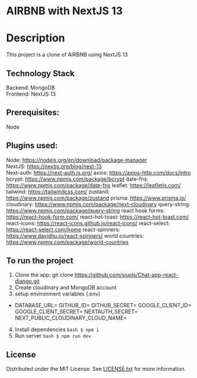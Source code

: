 # AIRBNB with NextJS 13

# Description
This project is a clone of AIRBNB using NextJS 13

## Technology Stack
Backend: MongoDB <br />
Frontend: NextJS 13

## Prerequisites: 
Node

## Plugins used:
Node: https://nodejs.org/en/download/package-manager<br />
NextJS: https://nextjs.org/blog/next-13<br />
Next-auth: https://next-auth.js.org/
axios: https://axios-http.com/docs/intro
bcrypt: https://www.npmjs.com/package/bcrypt
date-fns: https://www.npmjs.com/package/date-fns
leaflet: https://leafletjs.com/
tailwind: https://tailwindcss.com/
zustand: https://www.npmjs.com/package/zustand
prisma: https://www.prisma.io/
cloudinary: https://www.npmjs.com/package/next-cloudinary
query-string: https://www.npmjs.com/package/query-string
react hook forms: https://react-hook-form.com/
react-hot-toast: https://react-hot-toast.com/
react-icons: https://react-icons.github.io/react-icons/
react-select: https://react-select.com/home
react-spinners: https://www.davidhu.io/react-spinners/
world countries: https://www.npmjs.com/package/world-countries

## To run the project
1. Clone the app: git clone https://github.com/siuols/Chat-app-react-django.git
2. Create cloudinary and MongoDB account
3. setup environment variables (.env)
  - DATABASE_URL=
    GITHUB_ID=
    GITHUB_SECRET=
    GOOGLE_CLIENT_ID=
    GOOGLE_CLIENT_SECRET=
    NEXTAUTH_SECRET=
    NEXT_PUBLIC_CLOUDINARY_CLOUD_NAME=
4. Install dependencies ```bash $ npm i ```
5. Run server ```bash $ npm run dev ```
    
## License
Distributed under the MIT License. See [LICENSE.txt](./LICENSE) for more information.
